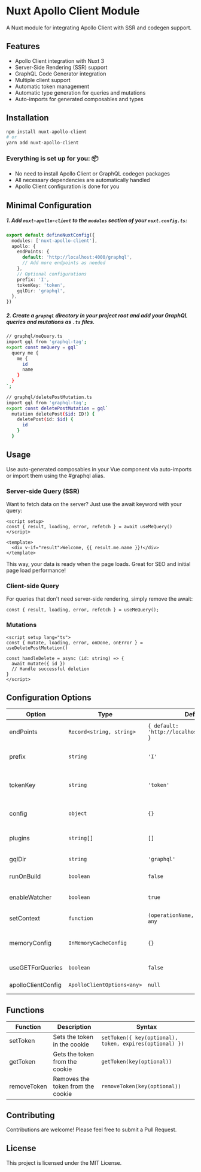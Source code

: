 # Nuxt Apollo Client Module

A Nuxt module for integrating Apollo Client with SSR and codegen support.

## Features

- Apollo Client integration with Nuxt 3
- Server-Side Rendering (SSR) support
- GraphQL Code Generator integration
- Multiple client support
- Automatic token management
- Automatic type generation for queries and mutations
- Auto-imports for generated composables and types

## Installation

```bash
npm install nuxt-apollo-client
# or
yarn add nuxt-apollo-client
```

### Everything is set up for you: 📦

- No need to install Apollo Client or GraphQL codegen packages
- All necessary dependencies are automatically handled
- Apollo Client configuration is done for you

## Minimal Configuration

##### 1. Add `nuxt-apollo-client` to the `modules` section of your `nuxt.config.ts`:

```typescript
export default defineNuxtConfig({
  modules: ['nuxt-apollo-client'],
  apollo: {
    endPoints: {
      default: 'http://localhost:4000/graphql',
      // Add more endpoints as needed
    },
    // Optional configurations
    prefix: 'I',
    tokenKey: 'token',
    gqlDir: 'graphql',
  },
})
```

##### 2. Create a `graphql` directory in your project root and add your GraphQL queries and mutations as `.ts` files.

```bash
// graphql/meQuery.ts
import gql from 'graphql-tag';
export const meQuery = gql`
  query me {
    me {
      id
      name
    }
  }
`;

// graphql/deletePostMutation.ts
import gql from 'graphql-tag';
export const deletePostMutation = gql`
  mutation deletePost($id: ID!) {
    deletePost(id: $id) {
      id
    }
  }

```

## Usage

Use auto-generated composables in your Vue component via auto-imports or import them using the #graphql alias.

### Server-side Query (SSR)

Want to fetch data on the server? Just use the await keyword with your query:

```vue
<script setup>
const { result, loading, error, refetch } = await useMeQuery()
</script>

<template>
  <div v-if="result">Welcome, {{ result.me.name }}!</div>
</template>
```

This way, your data is ready when the page loads. Great for SEO and initial page load performance!

### Client-side Query

For queries that don't need server-side rendering, simply remove the await:

```vue
const { result, loading, error, refetch } = useMeQuery();
```

### Mutations

```vue
<script setup lang="ts">
const { mutate, loading, error, onDone, onError } = useDeletePostMutation()

const handleDelete = async (id: string) => {
  await mutate({ id })
  // Handle successful deletion
}
</script>
```

## Configuration Options

| Option             | Type                       | Default                                        | Description                              |
| ------------------ | -------------------------- | ---------------------------------------------- | ---------------------------------------- |
| endPoints          | `Record<string, string>`   | `{ default: 'http://localhost:4000/graphql' }` | GraphQL endpoint URLs                    |
| prefix             | `string`                   | `'I'`                                          | Prefix for generated types               |
| tokenKey           | `string`                   | `'token'`                                      | Key for storing the authentication token |
| config             | `object`                   | `{}`                                           | Additional configuration for codegen     |
| plugins            | `string[]`                 | `[]`                                           | Additional plugins for codegen           |
| gqlDir             | `string`                   | `'graphql'`                                    | Directory for GraphQL files              |
| runOnBuild         | `boolean`                  | `false`                                        | Run codegen on build                     |
| enableWatcher      | `boolean`                  | `true`                                         | Enable file watcher for codegen          |
| setContext         | `function`                 | `(operationName, variables) => any`            | Set context for codegen                  |
| memoryConfig       | `InMemoryCacheConfig`      | `{}`                                           | Memory cache config for Apollo Client    |
| useGETForQueries   | `boolean`                  | `false`                                        | Use GET for queries                      |
| apolloClientConfig | `ApolloClientOptions<any>` | `null`                                         | Apollo Client config                     |

## Functions

| Function    | Description                       | Syntax                                                  |
| ----------- | --------------------------------- | ------------------------------------------------------- |
| setToken    | Sets the token in the cookie      | `setToken({ key(optional), token, expires(optional) })` |
| getToken    | Gets the token from the cookie    | `getToken(key(optional))`                               |
| removeToken | Removes the token from the cookie | `removeToken(key(optional))`                            |

## Contributing

Contributions are welcome! Please feel free to submit a Pull Request.

## License

This project is licensed under the MIT License.
